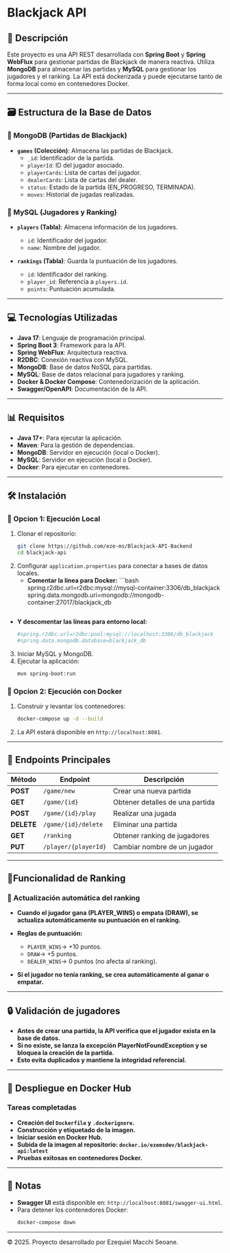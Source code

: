 # Blackjack API

## 📝 Descripción
Este proyecto es una API REST desarrollada con **Spring Boot** y **Spring WebFlux** para gestionar partidas de Blackjack de manera reactiva. Utiliza **MongoDB** para almacenar las partidas y **MySQL** para gestionar los jugadores y el ranking. La API está dockerizada y puede ejecutarse tanto de forma local como en contenedores Docker.

---

## 🗃️ Estructura de la Base de Datos

### 📌 MongoDB (Partidas de Blackjack)
- **`games` (Colección)**: Almacena las partidas de Blackjack.
    - `_id`: Identificador de la partida.
    - `playerId`: ID del jugador asociado.
    - `playerCards`: Lista de cartas del jugador.
    - `dealerCards`: Lista de cartas del dealer.
    - `status`: Estado de la partida (EN_PROGRESO, TERMINADA).
    - `moves`: Historial de jugadas realizadas.

### 📌 MySQL (Jugadores y Ranking)
- **`players` (Tabla)**: Almacena información de los jugadores.
    - `id`: Identificador del jugador.
    - `name`: Nombre del jugador.

- **`rankings` (Tabla)**: Guarda la puntuación de los jugadores.
    - `id`: Identificador del ranking.
    - `player_id`: Referencia a `players.id`.
    - `points`: Puntuación acumulada.

---

## 💻 Tecnologías Utilizadas
- **Java 17**: Lenguaje de programación principal.
- **Spring Boot 3**: Framework para la API.
- **Spring WebFlux**: Arquitectura reactiva.
- **R2DBC**: Conexión reactiva con MySQL.
- **MongoDB**: Base de datos NoSQL para partidas.
- **MySQL**: Base de datos relacional para jugadores y ranking.
- **Docker & Docker Compose**: Contenedorización de la aplicación.
- **Swagger/OpenAPI**: Documentación de la API.

---

## 📊 Requisitos
- **Java 17+**: Para ejecutar la aplicación.
- **Maven**: Para la gestión de dependencias.
- **MongoDB**: Servidor en ejecución (local o Docker).
- **MySQL**: Servidor en ejecución (local o Docker).
- **Docker**: Para ejecutar en contenedores.

---

## 🛠️ Instalación

### 🔹 Opcion 1: Ejecución Local
1. Clonar el repositorio:
   ```bash
   git clone https://github.com/eze-ms/Blackjack-API-Backend
   cd blackjack-api
   ```
2. Configurar `application.properties` para conectar a bases de datos locales.
   - **Comentar la línea para Docker:**
         ```bash
   spring.r2dbc.url=r2dbc:mysql://mysql-container:3306/db_blackjack
spring.data.mongodb.uri=mongodb://mongodb-container:27017/blackjack_db
       ```
- **Y descomentar las líneas para entorno local:**
    ```bash
    #spring.r2dbc.url=r2dbc:pool:mysql://localhost:3306/db_blackjack
    #spring.data.mongodb.database=blackjack_db
    ```
       
3. Iniciar MySQL y MongoDB.
4. Ejecutar la aplicación:
   ```bash
   mvn spring-boot:run
   ```

### 🔹 Opcion 2: Ejecución con Docker
1. Construir y levantar los contenedores:
   ```bash
   docker-compose up -d --build
   ```
2. La API estará disponible en `http://localhost:8081`.

---

## 📌 Endpoints Principales

| Método | Endpoint               | Descripción |
|---------|------------------------|-------------|
| **POST** | `/game/new`            | Crear una nueva partida |
| **GET**  | `/game/{id}`           | Obtener detalles de una partida |
| **POST** | `/game/{id}/play`      | Realizar una jugada |
| **DELETE** | `/game/{id}/delete`  | Eliminar una partida |
| **GET**  | `/ranking`             | Obtener ranking de jugadores |
| **PUT**  | `/player/{playerId}`   | Cambiar nombre de un jugador |

---
## 📌Funcionalidad de Ranking

### **🎯 Actualización automática del ranking**
- **Cuando el jugador gana (PLAYER_WINS) o empata (DRAW), se actualiza automáticamente su puntuación en el ranking.**
- **Reglas de puntuación:**

  - `PLAYER_WINS`-> +10 puntos.
  - `DRAW`-> +5 puntos.
  - `DEALER_WINS`-> 0 puntos (no afecta al ranking).

- **Si el jugador no tenía ranking, se crea automáticamente al ganar o empatar.**

---

## 🔒 Validación de jugadores
- **Antes de crear una partida, la API verifica que el jugador exista en la base de datos.**
- **Si no existe, se lanza la excepción PlayerNotFoundException y se bloquea la creación de la partida.**
- **Esto evita duplicados y mantiene la integridad referencial.**

----

## 🚀 Despliegue en Docker Hub

### **Tareas completadas**
- **Creación del `Dockerfile` y `.dockerignore`.**
- **Construcción y etiquetado de la imagen.**
- **Iniciar sesión en Docker Hub.**
- **Subida de la imagen al repositorio: `docker.io/ezemsdev/blackjack-api:latest`**
- **Pruebas exitosas en contenedores Docker.**

---

## 📢 Notas
- **Swagger UI** está disponible en: `http://localhost:8081/swagger-ui.html`.
- Para detener los contenedores Docker:
  ```bash
  docker-compose down
  ```

---
© 2025. Proyecto desarrollado por Ezequiel Macchi Seoane.

